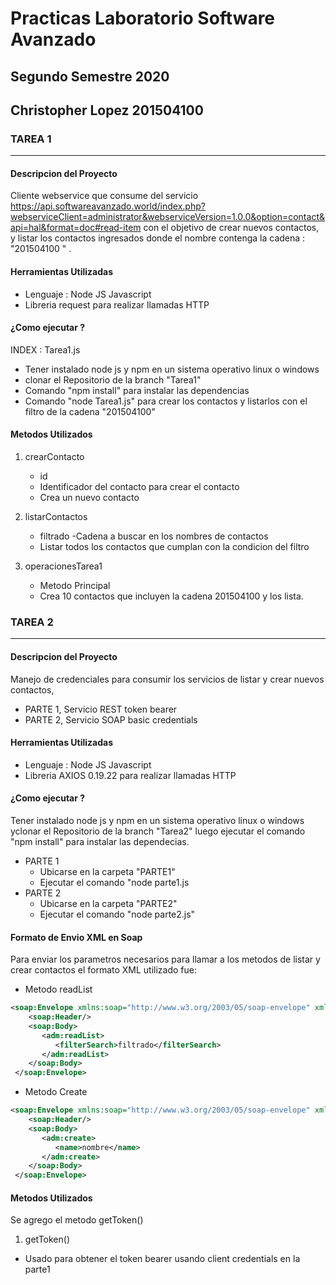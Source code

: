 # Practicas Laboratorio Software Avanzado
## Segundo Semestre 2020
## Christopher Lopez 201504100

### TAREA 1 
----------------------------------------

#### Descripcion del Proyecto

Cliente webservice que consume del  servicio https://api.softwareavanzado.world/index.php?webserviceClient=administrator&webserviceVersion=1.0.0&option=contact&api=hal&format=doc#read-item
con el objetivo de crear nuevos contactos, y listar los contactos ingresados donde el nombre
contenga la cadena : "201504100 " .

#### Herramientas Utilizadas
- Lenguaje : Node JS Javascript
- Libreria request para realizar llamadas HTTP

#### ¿Como ejecutar ?
INDEX : Tarea1.js
- Tener instalado node js y npm en un sistema operativo linux o windows
- clonar el Repositorio de la branch "Tarea1"
- Comando "npm install" para instalar las dependencias
- Comando "node Tarea1.js" para crear los contactos y listarlos con el filtro de la cadena "201504100"

#### Metodos Utilizados
1. crearContacto
    - id
     - Identificador del contacto para crear el contacto
    - Crea un nuevo contacto
    
2. listarContactos
   - filtrado
     -Cadena a buscar en los nombres de contactos
   - Listar todos los contactos que cumplan con la condicion del filtro
3. operacionesTarea1
   - Metodo Principal
   - Crea 10 contactos que incluyen la cadena 201504100 y los lista.
   
 ### TAREA 2
-------------------------------------------
#### Descripcion del Proyecto

Manejo de credenciales para consumir los servicios de listar y crear nuevos contactos,
- PARTE 1, Servicio REST token bearer
- PARTE 2, Servicio SOAP basic credentials

#### Herramientas Utilizadas
- Lenguaje : Node JS Javascript
- Libreria AXIOS 0.19.22 para realizar llamadas HTTP

#### ¿Como ejecutar ?
Tener instalado node js y npm en un sistema operativo linux o windows yclonar el Repositorio de la branch "Tarea2"
luego ejecutar el comando "npm install" para instalar las dependecias.
- PARTE 1
    - Ubicarse en la carpeta "PARTE1" 
    -  Ejecutar el comando "node parte1.js
- PARTE 2
    - Ubicarse en la carpeta "PARTE2"
    - Ejecutar el comando "node parte2.js"

#### Formato de Envio XML en Soap
Para enviar los parametros necesarios para llamar a los metodos de listar y crear contactos el formato XML utilizado fue:
- Metodo readList
```xml
<soap:Envelope xmlns:soap="http://www.w3.org/2003/05/soap-envelope" xmlns:adm="https://api.softwareavanzado.world/media/redcore/webservices/joomla/administrator.contact.1.0.0.wsdl">
    <soap:Header/>
    <soap:Body>
       <adm:readList>
          <filterSearch>filtrado</filterSearch>
       </adm:readList>
    </soap:Body>
 </soap:Envelope>
```
- Metodo Create
```xml
<soap:Envelope xmlns:soap="http://www.w3.org/2003/05/soap-envelope" xmlns:adm="https://api.softwareavanzado.world/media/redcore/webservices/joomla/administrator.contact.1.0.0.wsdl">
    <soap:Header/>
    <soap:Body>
       <adm:create>
          <name>nombre</name>
       </adm:create>
    </soap:Body>
 </soap:Envelope>
```

#### Metodos Utilizados
Se agrego el metodo getToken()
1. getToken()
- Usado para obtener el token bearer usando client credentials en la parte1
    
